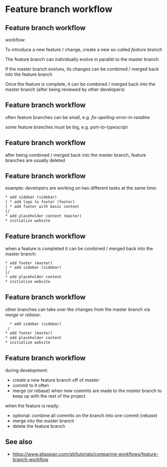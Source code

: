 # Feature branch workflow

## Feature branch workflow

workflow:

To introduce a new feature / change, create a new so-called _feature branch_

The feature branch can individually evolve in parallel to the master branch

If the master branch evolves, its changes can be combined / merged back into the feature branch

Once the feature is complete, it can be combined / merged back into the master branch (after being reviewed by other developers)

## Feature branch workflow

often feature branches can be small, e.g. _fix-spelling-error-in-readme_

some feature branches must be big, e.g. _port-to-typescript_

## Feature branch workflow

after being combined / merged back into the master branch, feature branches are usually deleted

## Feature branch workflow

example: developers are working on two different tasks at the same time:

```txt
* add sidebar (sidebar)
| * add logo to footer (footer)
| * add footer with basic content
|/
* add placeholder content (master)
* initialize website
```

## Feature branch workflow

when a feature is completed it can be combined / merged back into the master branch:

```txt
* add footer (master)
| * add sidebar (sidebar)
|/
* add placeholder content
* initialize website
```

## Feature branch workflow

other branches can take over the changes from the master branch via _merge_ or _rebase_:

```txt
  * add sidebar (sidebar)
 /
* add footer (master)
* add placeholder content
* initialize website
```

## Feature branch workflow

during development:

- create a new feature branch off of _master_
- commit to it often
- merge (or rebase) when new commits are made to the _master_ branch to keep up with the rest of the project

when the feature is ready:

- optional: combine all commits on the branch into one commit (rebase)
- merge into the _master_ branch
- delete the feature branch

## See also

- https://www.atlassian.com/git/tutorials/comparing-workflows/feature-branch-workflow
<!-- https://stackoverflow.com/questions/tagged/git?tab=Votes -->
